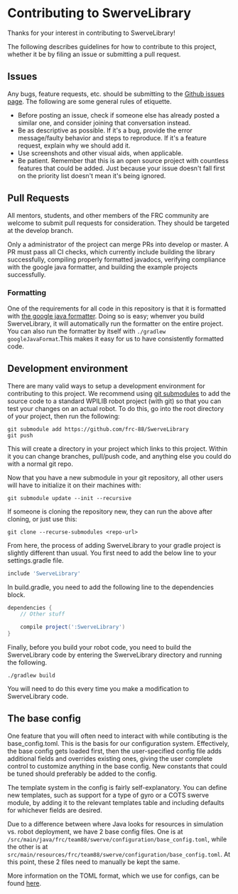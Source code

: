 # Contributing to SwerveLibrary

Thanks for your interest in contributing to SwerveLibrary!

The following describes guidelines for how to contribute to this project, whether it be by filing
an issue or submitting a pull request.

## Issues

Any bugs, feature requests, etc. should be submitting to the 
[Github issues page](https://github.com/frc-88/SwerveLibrary/issues). The following are some
general rules of etiquette.

* Before posting an issue, check if someone else has already posted a similar one, and consider joining that conversation instead.
* Be as descriptive as possible. If it's a bug, provide the error message/faulty behavior and steps to reproduce. If it's a feature request, explain why we should add it.
* Use screenshots and other visual aids, when applicable.
* Be patient. Remember that this is an open source project with countless features that could be added. Just because your issue doesn't fall first on the priority list doesn't mean it's being ignored.

## Pull Requests

All mentors, students, and other members of the FRC community are welcome to submit pull requests
for consideration. They should be targeted at the develop branch.

Only a administrator of the project can merge PRs into develop or master. A PR must pass all CI
checks, which currently include building the library successfully, compiling properly formatted
javadocs, verifying compliance with the google java formatter, and building the example projects
successfully.

### Formatting

One of the requirements for all code in this repository is that it is formatted with
[the google java formatter](https://github.com/google/google-java-format). Doing so is easy;
whenver you build SwerveLibrary, it will automatically run the formatter on the entire project.
You can also run the formatter by itself with `./gradlew googleJavaFormat`.This makes it easy for
us to have consistently formatted code.

## Development environment

There are many valid ways to setup a development environment for contributing to this project. We
recommend using [git submodules](https://git-scm.com/book/en/v2/Git-Tools-Submodules) to add the
source code to a standard WPILIB robot project (with git) so that you can test your changes on an
actual robot. To do this, go into the root directory of your project, then run the following:

```
git submodule add https://github.com/frc-88/SwerveLibrary
git push
```

This will create a directory in your project which links to this project. Within it you can change
branches, pull/push code, and anything else you could do with a normal git repo.

Now that you have a new submodule in your git repository, all other users will have to initialize
it on their machines with:

```
git submodule update --init --recursive
```

If someone is cloning the repository new, they can run the above after cloning, or just use this:

```
git clone --recurse-submodules <repo-url>
```

From here, the process of adding SwerveLibrary to your gradle project is slightly different than
usual. You first need to add the below line to your settings.gradle file.

```groovy
include 'SwerveLibrary'
```

In build.gradle, you need to add the following line to the dependencies block.

```groovy
dependencies {
    // Other stuff

    compile project(':SwerveLibrary')
}
```

Finally, before you build your robot code, you need to build the SwerveLibrary code by entering the
SwerveLibrary directory and running the following.

```
./gradlew build
```

You will need to do this every time you make a modification to SwerveLibrary code.

## The base config

One feature that you will often need to interact with while contibuting is the base_config.toml.
This is the basis for our configuration system. Effectively, the base config gets loaded first,
then the user-specified config file adds additional fields and overrides existing ones, giving the
user complete control to customize anything in the base config. New constants that could be tuned
should preferably be added to the config.

The template system in the config is fairly self-explanatory. You can define new templates, such as
support for a type of gyro or a COTS swerve module, by adding it to the relevant templates table
and including defaults for whichever fields are desired.

Due to a difference between where Java looks for resources in simulation vs. robot
deployment, we have 2 base config files. One is at `/src/main/java/frc/team88/swerve/configuration/base_config.toml`,
while the other is at `src/main/resources/frc/team88/swerve/configuration/base_config.toml`. At
this point, these 2 files need to manually be kept the same.

More information on the TOML format, which we use for configs, can be found
[here](https://toml.io/en/).
